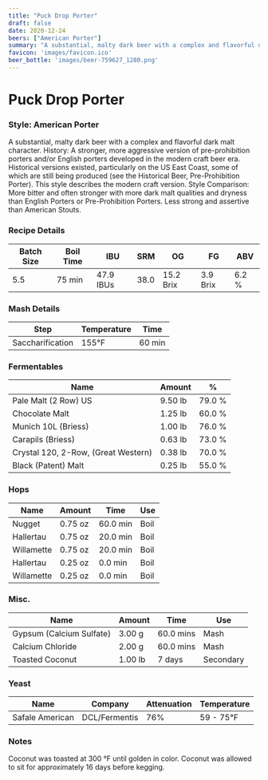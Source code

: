 ```yaml
---
title: "Puck Drop Porter"
draft: false
date: 2020-12-24
beers: ["American Porter"]
summary: "A substantial, malty dark beer with a complex and flavorful dark malt character. History: A stronger, more aggressive version of pre-prohibition porters and/or English porters developed in the modern craft beer era. Historical versions existed, particularly on the US East Coast, some of which are still being produced (see the Historical Beer, Pre-Prohibition Porter). This style describes the modern craft version. Style Comparison: More bitter and often stronger with more dark malt qualities and dryness than English Porters or Pre-Prohibition Porters. Less strong and assertive than American Stouts."
favicon: 'images/favicon.ico'
beer_bottle: 'images/beer-759627_1280.png'
---
```


# Puck Drop Porter
### Style: American Porter
A substantial, malty dark beer with a complex and flavorful dark malt character. History: A stronger, more aggressive version of pre-prohibition porters and/or English porters developed in the modern craft beer era. Historical versions existed, particularly on the US East Coast, some of which are still being produced (see the Historical Beer, Pre-Prohibition Porter). This style describes the modern craft version. Style Comparison: More bitter and often stronger with more dark malt qualities and dryness than English Porters or Pre-Prohibition Porters. Less strong and assertive than American Stouts.
### Recipe Details
|**Batch Size**|**Boil Time**|**IBU**|**SRM**|**OG**|**FG**|**ABV**|
|--|--|--|--|--|--|--|
|5.5|75 min|47.9 IBUs|38.0|15.2 Brix|3.9 Brix|6.2 %|

### Mash Details
|**Step**|**Temperature**|**Time**|
|--|--|--|
|Saccharification|155&deg;F|60 min|

### Fermentables
|**Name**|**Amount**|**%**|
|--|--|--|
|Pale Malt (2 Row) US|9.50 lb|79.0 %|
|Chocolate Malt|1.25 lb|60.0 %|
|Munich 10L (Briess)|1.00 lb|76.0 %|
|Carapils (Briess)|0.63 lb|73.0 %|
|Crystal 120, 2-Row, (Great Western)|0.38 lb|70.0 %|
|Black (Patent) Malt|0.25 lb|55.0 %|

### Hops
|**Name**|**Amount**|**Time**|**Use**|
|--|--|--|--|
|Nugget|0.75 oz|60.0 min|Boil|
|Hallertau|0.75 oz|20.0 min|Boil|
|Willamette|0.75 oz|20.0 min|Boil|
|Hallertau|0.25 oz|0.0 min|Boil|
|Willamette|0.25 oz|0.0 min|Boil|

### Misc.
|**Name**|**Amount**|**Time**|**Use**|
|--|--|--|--|
|Gypsum (Calcium Sulfate)|3.00 g|60.0 mins|Mash|
|Calcium Chloride|2.00 g|60.0 mins|Mash|
|Toasted Coconut|1.00 lb|7 days|Secondary|

### Yeast
|**Name**|**Company**|**Attenuation**|**Temperature**|
|--|--|--|--|
|Safale American|DCL/Fermentis|76%|59 - 75&deg;F|

### Notes
Coconut was toasted at 300 &deg;F until golden in color.  Coconut was allowed to sit for approximately 16 days before kegging.
